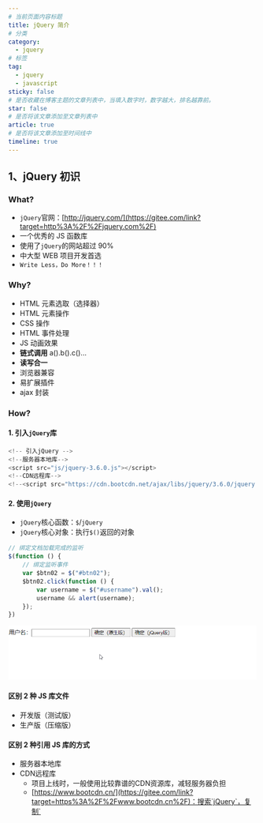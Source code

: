 ```yaml
---
# 当前页面内容标题
title: jQuery 简介
# 分类
category:
  - jquery
# 标签
tag: 
  - jquery
  - javascript
sticky: false
# 是否收藏在博客主题的文章列表中，当填入数字时，数字越大，排名越靠前。
star: false
# 是否将该文章添加至文章列表中
article: true
# 是否将该文章添加至时间线中
timeline: true
---
```


## 1、jQuery 初识

### What?

- `jQuery`官网：[http://jquery.com/](https://gitee.com/link?target=http%3A%2F%2Fjquery.com%2F)
- 一个优秀的 JS 函数库
- 使用了`jQuery`的网站超过 90%
- 中大型 WEB 项目开发首选
- `Write Less，Do More！！！`

### Why?

- HTML 元素选取（选择器）
- HTML 元素操作
- CSS 操作
- HTML 事件处理
- JS 动画效果
- **链式调用** a().b().c()...
- **读写合一**
- 浏览器兼容
- 易扩展插件
- ajax 封装

### How?

#### 1. 引入`jQuery`库

```js
<!-- 引入jQuery -->
<!--服务器本地库-->
<script src="js/jquery-3.6.0.js"></script>
<!--CDN远程库-->
<!--<script src="https://cdn.bootcdn.net/ajax/libs/jquery/3.6.0/jquery.js"></script>-->
```

#### 2. 使用`jQuery`

- `jQuery`核心函数：`$`/`jQuery`
- `jQuery`核心对象：执行`$()`返回的对象

```js
// 绑定文档加载完成的监听
$(function () {
    // 绑定监听事件
    var $btn02 = $("#btn02");
    $btn02.click(function () {
        var username = $("#username").val();
        username && alert(username);
    });
})
```

![jQuery的基本使用](./images/B2ynVFUa9CgNDIq.gif)

#### 区别 2 种 JS 库文件

- 开发版（测试版）
- 生产版（压缩版）

#### 区别 2 种引用 JS 库的方式

- 服务器本地库
- CDN远程库
  - 项目上线时，一般使用比较靠谱的CDN资源库，减轻服务器负担
  - [https://www.bootcdn.cn/](https://gitee.com/link?target=https%3A%2F%2Fwww.bootcdn.cn%2F)：搜索`jQuery`，复制`<script>`标签到项目中即可使用

#### 区别`jQuery`的不同版本

- 1.x
  - 兼容老版本 IE
  - 文件更大
- 2.x
  - 部分 IE8 及以下支持
  - 文件小，执行效率更高
- 3.x
  - 完全不再支持 IE8 及以下版本
  - 提供了一些新的 API
  - 提供不包含 ajax / 动画 API 的版本

## 2、jQuery 的 2 把利器

```javascript
// jQuery核心代码
(function(window){
    var jQuery = function(){
        return new jQuery.fn.init();
    }
    window.$ = window.jQuery = jQuery
})(window)
```

### jQuery 核心函数

简称：`jQuery`函数（`$`/`jQuery`），`jQuery`库向外直接暴露的就是`$`/`jQuery`

引入`jQuery`库后，直接使用即可

- 当函数用：`$(xxx)`
- 当对象用：`$.xxx()`

```js
// jQuery函数：直接可用
console.log($, typeof $);  // ƒ ( selector, context ) {}    function
console.log(jQuery === $); // true
```

### jQuery 核心对象

简称：`jQuery`对象

得到`jQuery`对象：执行`jQuery`函数返回的就是`jQuery`对象

使用`jQuery`对象：`$obj.xxx()`

```js
// jQuery对象：执行jQuery函数得到它
console.log($(), typeof $(), $() instanceof Object); // jQuery.fn.init {} "object" true
```

![image-20210823214249792](./images/qiELvA1Pnhx68B4.png)

## 3、jQuery 函数的使用

作为一般函数调用：`$(param)`

1. 参数为函数：当 DOM 加载完成后，执行此回调函数
2. 参数为选择器字符：查找所有匹配的标签并将它们封装成`jQuery`对象
3. 参数为 DOM 对象：将 dom 对象封装成`jQuery`对象
4. 参数为 html 标签字符串（用得少）：创建标签对象并封装成`jQuery`对象

作为对象使用：`$.xxx()`

- `$.each()`：隐式遍历数组
- `$.trim()`：去除两端的空格

```javascript
// 需求1.点击按钮：显示按钮的文本，显示一个新的输入框
// 1、参数为函数：当 DOM 加载完成后，执行此回调函数
$(function () { // 绑定文档加藏完成的监听
    // 2、参数为选择器字符：查找所有匹配的标签并将它们封装成`jQuery`对象
    $("#btn").click(function () {
        // alert(this.innerHTML); // this是什么？发生事件的dom元素（<button>）
        // 3、参数为 DOM 对象：将 dom 对象封装成`jQuery`对象
        alert($(this).html());
        // 4、参数为 html 标签字符串（用得少）：创建标签对象并封装成`jQuery`对象
        $('<input type="text" name="msg3"><br/>').appendTo("div");
    });
    
    // 需求2.遍历输出数组中所有元素值
    var arr = [3, 7, 4];
    $.each(arr, function (index, item) {
        console.log(index, item); // 0 3    1 7    2 4
    });

    // 需求3.去掉“my atguigu”两端的空格
    var str = "    my atguigu   ";
    console.log('===' + str + '===');           // ===    my atguigu   ===
    console.log('===' + str.trim() + '===');    // ===my atguigu===
    console.log('===' + $.trim(str) + '===');   // ===my atguigu===
})
```

## 4、jQuery 对象的使用

### 理解

即执行`jQuery`核心函数返回的对象

`jQuery`对象内部包含的是 dom 元素对象的伪数组（可能只有一个元素）

`jQuery`对象拥有很多有用的属性和方法，让程序员能方便的操作 dom

### 属性和方法

- 基本行为：操作标签的基本方法
- 属性：操作内部标签的属性或值
- CSS：操作标签的样式
- 文档：对标签进行增删改操作
- 筛选：根据指定的规则过滤内部的标签
- 事件：处理事件监听相关
- 效果：实现一些动画效果

这里我们先学习`jQuery`对象的基本行为，其他的不放在当前章节中

#### 基本行为

- `size()`/`length`：包含的 DOM 元素个数
- `[index]`/`get(index)`：得到对应位置的 DOM 元素
- `each()`：遍历包含的所有 DOM 元素
- `index()`：得到在所在兄弟元素中的下标

```js
// 需求1.统计一共有多少个按钮
// `size()`/`length`：包含的 DOM 元素个数
var $buttons = $('button');
console.log($buttons.length); // 4

// 需求2.取出第2个button的文本
console.log($('button:nth-child(2)').text()); // 测试二
// `[index]`/`get(index)`：得到对应位置的 DOM 元素
console.log($buttons[1].innerHTML, $buttons.get(1).innerHTML); // 测试二 测试二

// 需求3.输出所有button标签的文本
// `each()`：遍历包含的所有 DOM 元素
// $buttons.each(function (index, domEle) {
//     console.log(index, domEle.innerHTML); // 0 "测试一"   1 "测试二"   2 "测试三"    3 "测试四"
// });
$buttons.each(function () {
    console.log(this.innerHTML); // 测试一 测试二 测试三 测试四
});

// 需求4.输出’测试三’按钮是所有按钮中的第几个
console.log($("#btn3").index()); // 2
```

**伪数组**

- `Object`对象
- `length`属性
- 数值下标属性
- 没有数组特别的方法：`forEach()`，`push()`，`pop()`，`splice()`

```js
// 伪数组
console.log($buttons instanceof Array); // false
//自定义一个伪数组
var weiArr = {}
weiArr.length = 0;
weiArr[0] = 'atguigu';
weiArr.length = 1;
weiArr[1] = 123;
weiArr.length = 2;
for (var i = 0; i < weiArr.length; i++) {
    var obj = weiArr[i];
    console.log(i, obj); // 0 "atguigu"    1 123
}
console.log(weiArr.forEach, $buttons.forEach); //undefined undefined
```